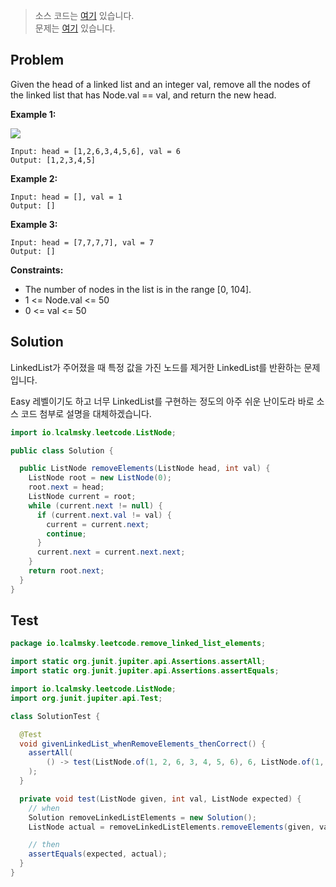 > 소스 코드는 [여기](https://github.com/lcalmsky/leetcode/blob/master/src/main/java/io/lcalmsky/leetcode/remove_linked_list_elements/Solution.java) 있습니다.  
> 문제는 [여기](https://leetcode.com/problems/remove-linked-list-elements/) 있습니다.

## Problem

Given the head of a linked list and an integer val, remove all the nodes of the linked list that has Node.val == val, and return the new head.

**Example 1:**

![](https://assets.leetcode.com/uploads/2021/03/06/removelinked-list.jpg)

```text
Input: head = [1,2,6,3,4,5,6], val = 6
Output: [1,2,3,4,5]
```

**Example 2:**

```text
Input: head = [], val = 1
Output: []
```

**Example 3:**

```text
Input: head = [7,7,7,7], val = 7
Output: []
```

**Constraints:**

* The number of nodes in the list is in the range [0, 104].
* 1 <= Node.val <= 50
* 0 <= val <= 50

## Solution

LinkedList가 주어졌을 때 특정 값을 가진 노드를 제거한 LinkedList를 반환하는 문제입니다.

Easy 레벨이기도 하고 너무 LinkedList를 구현하는 정도의 아주 쉬운 난이도라 바로 소스 코드 첨부로 설명을 대체하겠습니다.

```java
import io.lcalmsky.leetcode.ListNode;

public class Solution {

  public ListNode removeElements(ListNode head, int val) {
    ListNode root = new ListNode(0);
    root.next = head;
    ListNode current = root;
    while (current.next != null) {
      if (current.next.val != val) {
        current = current.next;
        continue;
      }
      current.next = current.next.next;
    }
    return root.next;
  }
}
```

## Test

```java
package io.lcalmsky.leetcode.remove_linked_list_elements;

import static org.junit.jupiter.api.Assertions.assertAll;
import static org.junit.jupiter.api.Assertions.assertEquals;

import io.lcalmsky.leetcode.ListNode;
import org.junit.jupiter.api.Test;

class SolutionTest {

  @Test
  void givenLinkedList_whenRemoveElements_thenCorrect() {
    assertAll(
        () -> test(ListNode.of(1, 2, 6, 3, 4, 5, 6), 6, ListNode.of(1, 2, 3, 4, 5))
    );
  }

  private void test(ListNode given, int val, ListNode expected) {
    // when
    Solution removeLinkedListElements = new Solution();
    ListNode actual = removeLinkedListElements.removeElements(given, val);

    // then
    assertEquals(expected, actual);
  }
}
```